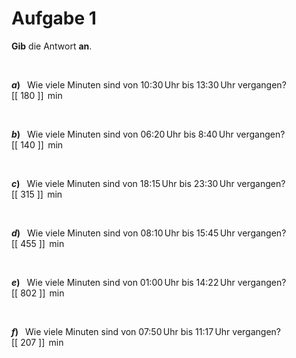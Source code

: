 <!--
version:  0.0.1

language: de

@style
input {
    text-align: center;
}

.flex-container {
    display: flex;
    flex-wrap: wrap;
    align-items: stretch;
    gap: 20px;
}

.flex-child {
    flex: 1;
    min-width: 350px;
    margin-right: 20px;
}

@media (max-width: 400px) {
    .flex-child {
        flex: 100%;
        margin-right: 0;
    }
}
@end

formula: \carry   \textcolor{red}{\scriptsize #1}
formula: \digit   \rlap{\carry{#1}}\phantom{#2}#2
formula: \permil  \text{‰}

import: https://raw.githubusercontent.com/liaTemplates/algebrite/master/README.md
import: https://raw.githubusercontent.com/LiaTemplates/Tikz-Jax/main/README.md

script: https://cdn.jsdelivr.net/gh/LiaTemplates/Tikz-Jax@main/dist/index.js

@round
<script>
  let value = `@input`;
  if (value.startsWith("@")) {
    ""
  } else {
    value = JSON.parse(value);
    value = value[0]
    value = value.replace(/,/g, ".");
    value = parseFloat(value);
    value = Math.round(value * Math.pow(10,@1)) / Math.pow(10,@1);
    value == @0
  }
</script>
@end

tags: Einheiten, Zeit, mittel

-->




# Aufgabe 1

**Gib** die Antwort **an**.

<br>


<section class="flex-container">

<div class="flex-child">

__$a)\;\;$__ Wie viele Minuten sind von 10:30$\,$Uhr bis 13:30$\,$Uhr vergangen? \
[[  180  ]] $\,\text{min}$

</div>
<br>
<div class="flex-child">

__$b)\;\;$__ Wie viele Minuten sind von 06:20$\,$Uhr bis 8:40$\,$Uhr vergangen? \
[[  140  ]] $\,\text{min}$

</div>
<br>
<div class="flex-child">

__$c)\;\;$__ Wie viele Minuten sind von 18:15$\,$Uhr bis 23:30$\,$Uhr vergangen? \
[[  315  ]] $\,\text{min}$

</div>
<br>
<div class="flex-child">

__$d)\;\;$__ Wie viele Minuten sind von 08:10$\,$Uhr bis 15:45$\,$Uhr vergangen? \
[[  455  ]] $\,\text{min}$

</div>
<br>
<div class="flex-child">

__$e)\;\;$__ Wie viele Minuten sind von 01:00$\,$Uhr bis 14:22$\,$Uhr vergangen? \
[[  802  ]] $\,\text{min}$

</div>
<br>
<div class="flex-child">

__$f)\;\;$__ Wie viele Minuten sind von 07:50$\,$Uhr bis 11:17$\,$Uhr vergangen? \
[[  207  ]] $\,\text{min}$

</div>


</section>

<br>
<br>
<br>
<br>
<br>